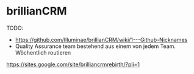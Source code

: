 # brillianCRM
TODO: 
- https://github.com/Illuminae/brillianCRM/wiki/1---Github-Nicknames
- Quality Assurance team bestehend aus einem von jedem Team. Wöchentlich routieren

https://sites.google.com/site/brilliancrmrebirth/?pli=1
